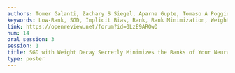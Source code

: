 ```yaml
---
authors: Tomer Galanti, Zachary S Siegel, Aparna Gupte, Tomaso A Poggio
keywords: Low-Rank, SGD, Implicit Bias, Rank, Rank Minimization, Weight Decay
link: https://openreview.net/forum?id=0LzE9AROwD
num: 14
oral_session: 3
session: 1
title: SGD with Weight Decay Secretly Minimizes the Ranks of Your Neural Networks
type: poster
---
```

